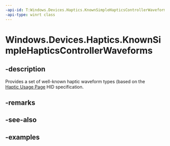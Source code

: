 ```yaml
---
-api-id: T:Windows.Devices.Haptics.KnownSimpleHapticsControllerWaveforms
-api-type: winrt class
---
```


<!-- Class syntax.
public class KnownSimpleHapticsControllerWaveforms 
-->

# Windows.Devices.Haptics.KnownSimpleHapticsControllerWaveforms

## -description
Provides a set of well-known haptic waveform types (based on the [Haptic Usage Page](https://aka.ms/hid-haptics) HID specification.

## -remarks

## -see-also

## -examples

